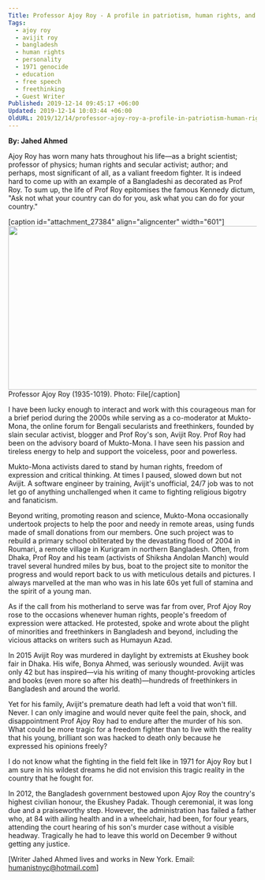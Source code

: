 ```yaml
---
Title: Professor Ajoy Roy - A profile in patriotism, human rights, and science
Tags:
  - ajoy roy
  - avijit roy
  - bangladesh
  - human rights
  - personality
  - 1971 genocide
  - education
  - free speech
  - freethinking
  - Guest Writer
Published: 2019-12-14 09:45:17 +06:00
Updated: 2019-12-14 10:03:44 +06:00
OldURL: 2019/12/14/professor-ajoy-roy-a-profile-in-patriotism-human-rights-and-science/
---
```


<strong>By: Jahed Ahmed</strong>

Ajoy Roy has worn many hats throughout his life—as a bright scientist; professor of physics; human rights and secular activist; author; and perhaps, most significant of all, as a valiant freedom fighter. It is indeed hard to come up with an example of a Bangladeshi as decorated as Prof Roy. To sum up, the life of Prof Roy epitomises the famous Kennedy dictum, "Ask not what your country can do for you, ask what you can do for your country."

[caption id="attachment_27384" align="aligncenter" width="601"]<a href="https://enblog.muktomona.com/2019/12/14/professor-ajoy-roy-a-profile-in-patriotism-human-rights-and-science/screen-shot-2019-12-13-at-7-56-56-pm/" rel="attachment wp-att-27384"><img src="/wp-content/uploads/2019/12/Screen-Shot-2019-12-13-at-7.56.56-PM.png" alt="" width="601" height="332" class="size-full wp-image-27384" /></a> Professor Ajoy Roy (1935-1019). Photo: File[/caption]

I have been lucky enough to interact and work with this courageous man for a brief period during the 2000s while serving as a co-moderator at Mukto-Mona, the online forum for Bengali secularists and freethinkers, founded by slain secular activist, blogger and Prof Roy's son, Avijit Roy. Prof Roy had been on the advisory board of Mukto-Mona. I have seen his passion and tireless energy to help and support the voiceless, poor and powerless.

Mukto-Mona activists dared to stand by human rights, freedom of expression and critical thinking. At times I paused, slowed down but not Avijit. A software engineer by training, Avijit's unofficial, 24/7 job was to not let go of anything unchallenged when it came to fighting religious bigotry and fanaticism.

Beyond writing, promoting reason and science, Mukto-Mona occasionally undertook projects to help the poor and needy in remote areas, using funds made of small donations from our members. One such project was to rebuild a primary school obliterated by the devastating flood of 2004 in Roumari, a remote village in Kurigram in northern Bangladesh. Often, from Dhaka, Prof Roy and his team (activists of Shiksha Andolan Manch) would travel several hundred miles by bus, boat to the project site to monitor the progress and would report back to us with meticulous details and pictures. I always marvelled at the man who was in his late 60s yet full of stamina and the spirit of a young man.

As if the call from his motherland to serve was far from over, Prof Ajoy Roy rose to the occasions whenever human rights, people's freedom of expression were attacked. He protested, spoke and wrote about the plight of minorities and freethinkers in Bangladesh and beyond, including the vicious attacks on writers such as Humayun Azad.

In 2015 Avijit Roy was murdered in daylight by extremists at Ekushey book fair in Dhaka. His wife, Bonya Ahmed, was seriously wounded. Avijit was only 42 but has inspired—via his writing of many thought-provoking articles and books (even more so after his death)—hundreds of freethinkers in Bangladesh and around the world.

Yet for his family, Avijit's premature death had left a void that won't fill. Never. I can only imagine and would never quite feel the pain, shock, and disappointment Prof Ajoy Roy had to endure after the murder of his son. What could be more tragic for a freedom fighter than to live with the reality that his young, brilliant son was hacked to death only because he expressed his opinions freely?

I do not know what the fighting in the field felt like in 1971 for Ajoy Roy but I am sure in his wildest dreams he did not envision this tragic reality in the country that he fought for.    

In 2012, the Bangladesh government bestowed upon Ajoy Roy the country's highest civilian honour, the Ekushey Padak. Though ceremonial, it was long due and a praiseworthy step. However, the administration has failed a father who, at 84 with ailing health and in a wheelchair, had been, for four years, attending the court hearing of his son's murder case without a visible headway. Tragically he had to leave this world on December 9 without getting any justice.

[Writer Jahed Ahmed lives and works in New York. Email: humanistnyc@hotmail.com]


